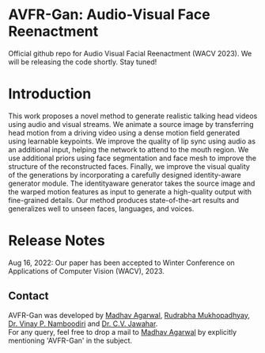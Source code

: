 # AVFR-Gan: Audio-Visual Face Reenactment 
Official github repo for Audio Visual Facial Reenactment (WACV 2023). We will be releasing the code shortly. Stay tuned!

# Introduction
This work proposes a novel method to generate realistic talking head videos using audio and visual streams. We animate a source image by transferring head motion from a driving video using a dense motion field generated using learnable keypoints. We improve the quality of lip sync using audio as an additional input, helping the network to attend to the mouth region. We use additional priors using face segmentation and face mesh to improve the structure of the reconstructed faces. Finally, we improve the visual quality of the generations by incorporating a carefully designed identity-aware generator module. The identityaware generator takes the source image and the warped motion features as input to generate a high-quality output with fine-grained details. Our method produces state-of-the-art results and generalizes well to unseen faces, languages, and voices.  

# Release Notes
Aug 16, 2022: Our paper has been accepted to Winter Conference on Applications of Computer Vision (WACV), 2023.


## Contact
AVFR-Gan was developed by [Madhav Agarwal](https://www.github.com/mdv3101), [Rudrabha Mukhopadhyay](https://rudrabha.github.io/), [Dr. Vinay P. Namboodiri](https://vinaypn.github.io/) and [Dr. C.V. Jawahar](https://faculty.iiit.ac.in/~jawahar/). <br>
For any query, feel free to drop a mail to [Madhav Agarwal](mailto:madhav.agarwal@research.iiit.ac.in) by explicitly mentioning 'AVFR-Gan' in the subject.
